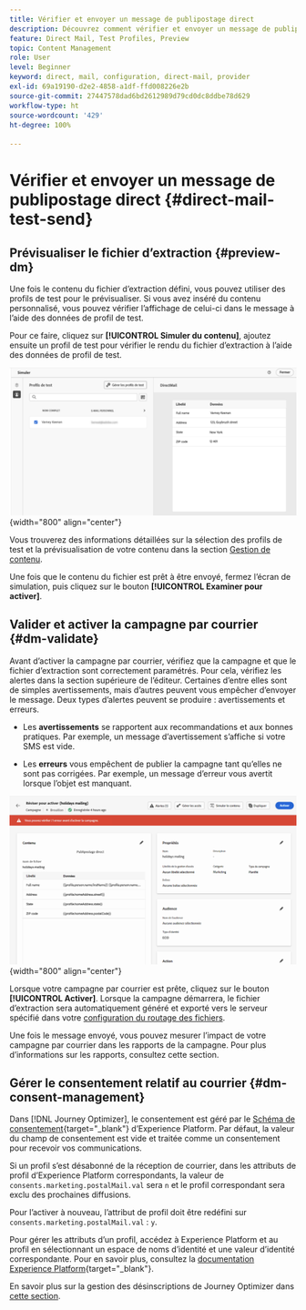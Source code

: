 ```yaml
---
title: Vérifier et envoyer un message de publipostage direct
description: Découvrez comment vérifier et envoyer un message de publipostage direct dans Journey Optimizer.
feature: Direct Mail, Test Profiles, Preview
topic: Content Management
role: User
level: Beginner
keyword: direct, mail, configuration, direct-mail, provider
exl-id: 69a19190-d2e2-4858-a1df-ffd008226e2b
source-git-commit: 27447578dad6bd2612989d79cd0dc8ddbe78d629
workflow-type: ht
source-wordcount: '429'
ht-degree: 100%

---
```


# Vérifier et envoyer un message de publipostage direct {#direct-mail-test-send}

## Prévisualiser le fichier d’extraction {#preview-dm}

Une fois le contenu du fichier d’extraction défini, vous pouvez utiliser des profils de test pour le prévisualiser. Si vous avez inséré du contenu personnalisé, vous pouvez vérifier l’affichage de celui-ci dans le message à l’aide des données de profil de test.

Pour ce faire, cliquez sur **[!UICONTROL Simuler du contenu]**, ajoutez ensuite un profil de test pour vérifier le rendu du fichier d’extraction à l’aide des données de profil de test.

![](assets/direct-mail-simulate.png){width="800" align="center"}

Vous trouverez des informations détaillées sur la sélection des profils de test et la prévisualisation de votre contenu dans la section [Gestion de contenu](../content-management/preview-test.md).

Une fois que le contenu du fichier est prêt à être envoyé, fermez l’écran de simulation, puis cliquez sur le bouton **[!UICONTROL Examiner pour activer]**.

## Valider et activer la campagne par courrier {#dm-validate}

Avant d’activer la campagne par courrier, vérifiez que la campagne et que le fichier d’extraction sont correctement paramétrés. Pour cela, vérifiez les alertes dans la section supérieure de l’éditeur. Certaines d’entre elles sont de simples avertissements, mais d’autres peuvent vous empêcher d’envoyer le message. Deux types d’alertes peuvent se produire : avertissements et erreurs.

* Les **avertissements** se rapportent aux recommandations et aux bonnes pratiques. Par exemple, un message d’avertissement s’affiche si votre SMS est vide.

* Les **erreurs** vous empêchent de publier la campagne tant qu’elles ne sont pas corrigées. Par exemple, un message d’erreur vous avertit lorsque l’objet est manquant.

![](assets/direct-mail-review.png){width="800" align="center"}

Lorsque votre campagne par courrier est prête, cliquez sur le bouton **[!UICONTROL Activer]**. Lorsque la campagne démarrera, le fichier d’extraction sera automatiquement généré et exporté vers le serveur spécifié dans votre [configuration du routage des fichiers](../direct-mail/direct-mail-configuration.md).

Une fois le message envoyé, vous pouvez mesurer l’impact de votre campagne par courrier dans les rapports de la campagne. Pour plus d’informations sur les rapports, consultez cette section.

## Gérer le consentement relatif au courrier {#dm-consent-management}

Dans [!DNL Journey Optimizer], le consentement est géré par le [Schéma de consentement](https://experienceleague.adobe.com/docs/experience-platform/xdm/field-groups/profile/consents.html?lang=fr){target="_blank"} d’Experience Platform. Par défaut, la valeur du champ de consentement est vide et traitée comme un consentement pour recevoir vos communications.

Si un profil s’est désabonné de la réception de courrier, dans les attributs de profil d’Experience Platform correspondants, la valeur de `consents.marketing.postalMail.val` sera `n` et le profil correspondant sera exclu des prochaines diffusions.

Pour l’activer à nouveau, l’attribut de profil doit être redéfini sur `consents.marketing.postalMail.val` : `y`.

Pour gérer les attributs d’un profil, accédez à Experience Platform et au profil en sélectionnant un espace de noms d’identité et une valeur d’identité correspondante. Pour en savoir plus, consultez la [documentation Experience Platform](https://experienceleague.adobe.com/docs/experience-platform/profile/ui/user-guide.html?lang=fr#getting-started){target="_blank"}.

En savoir plus sur la gestion des désinscriptions de Journey Optimizer dans [cette section](../privacy/opt-out.md).
